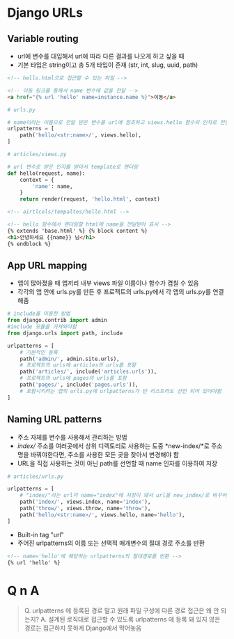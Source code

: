 # Django URLs

## Variable routing

- url에 변수를 대입해서 url에 따라 다른 결과를 나오게 하고 싶을 때
- 기본 타입은 string이고 총 5개 타입이 존재 (str, int, slug, uuid, path)

```html
<!-- hello.html으로 접근할 수 있는 파일 -->

<!-- 이동 링크를 통해서 name 변수에 값을 전달 -->
<a href="{% url 'hello' name=instance.name %}">이동</a>
```

```python
# urls.py

# name이라는 이름으로 전달 받은 변수를 url에 참조하고 views.hello 함수의 인자로 전달
urlpatterns = [
	path('hello/<str:name>/', views.hello),
]
```

```python
# articles/views.py

# url 변수로 받은 인자를 받아서 template로 랜더링
def hello(request, name):
	context = {
		'name': name,
	}
	return render(request, 'hello.html', context)
```

```html
<!-- airtlcels/tempaltes/hello.html -->

<!-- hello 함수에서 랜더링할 html에 name을 전달받아 표시 -->
{% extends 'base.html' %} {% block content %}
<h1>안녕하세요 {{name}} 님</h1>
{% endblock %}
```

## App URL mapping

- 앱이 많아졌을 때 앱끼리 내부 views 파일 이름이나 함수가 겹칠 수 있음
- 각각의 앱 안에 urls.py를 만든 후 프로젝트의 urls.py에서 각 앱의 urls.py를 연결 해줌

```python
# include를 이용한 방법
from django.contrib import admin
#include 모듈을 가져와야함
from django.urls import path, include

urlpatterns = [
	# 기본적인 등록
	path('admin/', admin.site.urls),
	# 프로젝트의 urls에 articles의 urls를 포함
	path('articles/', include('articles.urls')),
	# 프로젝트의 urls에 pages의 urls를 포함
	path('pages/', include('pages.urls')),
	# 포함시키려는 앱의 urls.py에 urlpatterns가 빈 리스트라도 선언 되어 있어야함
]
```

## Naming URL patterns

- 주소 자체를 변수를 사용해서 관리하는 방법
- _index/_ 주소를 여러곳에서 상위 디렉토리로 사용하는 도중 *new-index/*로 주소명을 바꿔야한다면, 주소를 사용한 모든 곳을 찾아서 변경해야 함
- URL을 직접 사용하는 것이 아닌 path를 선언할 때 name 인자를 이용하여 저장

```python
# articles/urls.py

urlpatterns = [
	# "index/"라는 url이 name="index"에 저장이 돼서 url을 new_index/로 바꾸어도 다른 곳에는 name의 index로 저장이 돼 있어서 모두 같이 변함
	path('index/', views.index, name='index'),
	path('throw/', views.throw, name='throw'),
	path('hello/<str:name>/', views.hello, name='hello'),
]
```

- Built-in tag "url"
- 주어진 urlpatterns의 이름 또는 선택적 매개변수의 절대 경로 주소를 반환

```html
<!-- name='hello'에 해당하는 urlpatterns의 절대경로를 반환 -->
{% url 'hello' %}
```

#

# Q n A

> Q. urlpatterns 에 등록된 경로 말고 원래 파일 구성에 따른 경로 접근은 왜 안 되는지?
> A. 설계된 로직대로 접근할 수 있도록 urlpatterns 에 등록 돼 있지 않은 경로는 접근하지 못하게 Django에서 막어놓음
